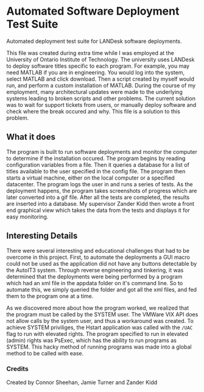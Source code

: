 # Automated Software Deployment Test Suite

Automated deployment test suite for LANDesk software deployments.

This file was created during extra time while I was employed at the University of Ontario Institute of Technology. The university uses LANDesk to deploy software titles specific to each program. For example, you may need MATLAB if you are in engineering. You would log into the system, select MATLAB and click download. Then a script created by myself would run, and perform a custom installation of MATLAB. During the course of my employment, many architectural updates were made to the underlying systems leading to broken scripts and other problems. The current solution was to wait for support tickets from users, or manually deploy software and check where the break occured and why. This file is a solution to this problem.

## What it does

The program is built to run software deployments and monitor the computer to determine if the installation occured. The program begins by reading configuration variables from a file. Then it queries a database for a list of titles available to the user specified in the config file. The program then starts a virtual machine, either on the local computer or a specified datacenter. The program logs the user in and runs a series of tests. As the deployment happens, the program takes screenshots of progress which are later converted into a gif file. After all the tests are completed, the results are inserted into a database. My supervisor Zander Kidd then wrote a front end graphical view which takes the data from the tests and displays it for easy monitoring. 

## Interesting Details

There were several interesting and educational challenges that had to be overcome in this project. First, to automate the deployments a GUI macro could not be used as the application did not have any buttons detectable by the AutoIT3 system. Through reverse engineering and tinkering, it was determined that the deployments were being performed by a program which had an xml file in the appdata folder on it's command line. So to automate this, we simply queried the folder and got all the xml files, and fed them to the program one at a time.

As we discovered more about how the program worked, we realized that the program must be called by the SYSTEM user. The VMWare VIX API does not allow calls by the system user, and thus a workaround was created. To achieve SYSTEM priviliges, the Hstart application was called with the ```/UAC``` flag to run with elevated rights. The program specified to run in elevated (admin) rights was PsExec, which has the ability to run programs as SYSTEM. This hacky method of running programs was made into a global method to be called with ease.

### Credits

Created by Connor Sheehan, Jamie Turner and Zander Kidd
